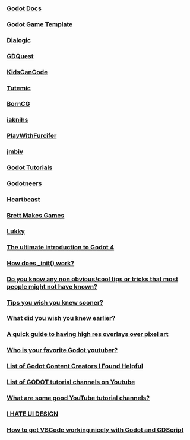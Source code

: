 ### [Godot Docs](https://docs.godotengine.org/en/stable/index.html)
### [Godot Game Template](https://github.com/crystal-bit/godot-game-template)
### [Dialogic](https://dialogic.coppolaemilio.com/)
### [GDQuest](https://www.youtube.com/@Gdquest/videos)
### [KidsCanCode](https://www.youtube.com/@Kidscancode/videos)
### [Tutemic](https://www.youtube.com/@tutemic/videos)
### [BornCG](https://www.youtube.com/@BornCG/videos)
### [iaknihs](https://www.youtube.com/@iaknihs/videos)
### [PlayWithFurcifer](https://www.youtube.com/@PlayWithFurcifer/videos)
### [jmbiv](https://www.youtube.com/@jmbiv_dev/videos)
### [Godot Tutorials](https://www.youtube.com/@GodotTutorials/videos)
### [Godotneers](https://www.youtube.com/@godotneers/videos)
### [Heartbeast](https://www.youtube.com/@uheartbeast)
### [Brett Makes Games](https://www.youtube.com/@brettmakesgames/videos)
### [Lukky](https://www.youtube.com/@lukky./videos)

### [The ultimate introduction to Godot 4](https://www.youtube.com/watch?v=nAh_Kx5Zh5Q)
### [How does _init() work?](https://www.reddit.com/r/godot/comments/n6t0wt/how_does_init_works/)
### [Do you know any non obvious/cool tips or tricks that most people might not have known?](https://www.reddit.com/r/godot/comments/16xrxvd/do_you_know_any_non_obviouscool_tips_or_tricks/)
### [Tips you wish you knew sooner? ](https://www.reddit.com/r/godot/comments/10loqtn/tips_you_wish_you_knew_sooner/)
### [What did you wish you knew earlier?](https://www.reddit.com/r/godot/comments/19crma2/what_did_you_wish_you_knew_earlier/)
### [A quick guide to having high res overlays over pixel art](https://www.reddit.com/r/godot/comments/t10yer/a_quick_guide_to_having_high_res_overlays_over/)
### [Who is your favorite Godot youtuber?](https://www.reddit.com/r/godot/comments/n839mr/comment/gxhio56/)
### [List of Godot Content Creators I Found Helpful](https://www.reddit.com/r/godot/comments/16vj2on/list_of_godot_content_creators_i_found_helpful/)
### [List of GODOT tutorial channels on Youtube](https://www.reddit.com/r/godot/comments/10lprlu/list_of_godot_tutorial_channels_on_youtube/)
### [What are some good YouTube tutorial channels?](https://www.reddit.com/r/godot/comments/16yldqr/what_are_some_good_youtube_tutorial_channels/)
### [I HATE UI DESIGN](https://www.reddit.com/r/godot/comments/zkdqm5/incredibly_old_format_thing_i_made_to_vent_about/)
### [How to get VSCode working nicely with Godot and GDScript](https://www.reddit.com/r/godot/comments/16ve6y3/how_to_get_vscode_working_nicely_with_godot_and/)
